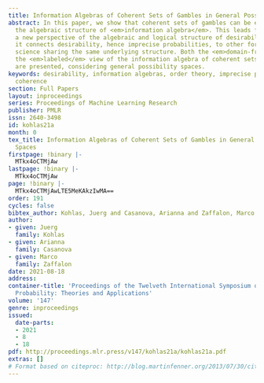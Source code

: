 ```yaml
---
title: Information Algebras of Coherent Sets of Gambles in General Possibility Spaces
abstract: In this paper, we show that coherent sets of gambles can be embedded into
  the algebraic structure of <em>information algebra</em>. This leads firstly, to
  a new perspective of the algebraic and logical structure of desirability and secondly,
  it connects desirability, hence imprecise probabilities, to other formalism in computer
  science sharing the same underlying structure. Both the <em>domain-free</em> and
  the <em>labeled</em> view of the information algebra of coherent sets of gambles
  are presented, considering general possibility spaces.
keywords: desirability, information algebras, order theory, imprecise probabilities,
  coherence
section: Full Papers
layout: inproceedings
series: Proceedings of Machine Learning Research
publisher: PMLR
issn: 2640-3498
id: kohlas21a
month: 0
tex_title: Information Algebras of Coherent Sets of Gambles in General Possibility
  Spaces
firstpage: !binary |-
  MTkx4oCTMjAw
lastpage: !binary |-
  MTkx4oCTMjAw
page: !binary |-
  MTkx4oCTMjAwLTE5MeKAkzIwMA==
order: 191
cycles: false
bibtex_author: Kohlas, Juerg and Casanova, Arianna and Zaffalon, Marco
author:
- given: Juerg
  family: Kohlas
- given: Arianna
  family: Casanova
- given: Marco
  family: Zaffalon
date: 2021-08-18
address:
container-title: 'Proceedings of the Twelveth International Symposium on Imprecise
  Probability: Theories and Applications'
volume: '147'
genre: inproceedings
issued:
  date-parts:
  - 2021
  - 8
  - 18
pdf: http://proceedings.mlr.press/v147/kohlas21a/kohlas21a.pdf
extras: []
# Format based on citeproc: http://blog.martinfenner.org/2013/07/30/citeproc-yaml-for-bibliographies/
---
```

